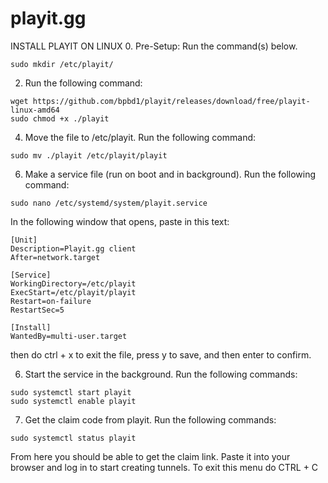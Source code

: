 # playit.gg

INSTALL PLAYIT ON LINUX
0. Pre-Setup: Run the command(s) below.
```
sudo mkdir /etc/playit/
```
2. Run the following command:
```
wget https://github.com/bpbd1/playit/releases/download/free/playit-linux-amd64
sudo chmod +x ./playit
```

4. Move the file to /etc/playit. Run the following command:
```
sudo mv ./playit /etc/playit/playit
```
6. Make a service file (run on boot and in background). Run the following command:
```
sudo nano /etc/systemd/system/playit.service
```
In the following window that opens, paste in this text:
```
[Unit]
Description=Playit.gg client
After=network.target

[Service]
WorkingDirectory=/etc/playit
ExecStart=/etc/playit/playit
Restart=on-failure
RestartSec=5

[Install]
WantedBy=multi-user.target
```
then do ctrl + x to exit the file, press y to save, and then enter to confirm.

6. Start the service in the background. Run the following commands:
```
sudo systemctl start playit
sudo systemctl enable playit
```
7. Get the claim code from playit. Run the following commands:
```
sudo systemctl status playit
```
From here you should be able to get the claim link. Paste it into your browser and log in to start creating tunnels.
To exit this menu do CTRL + C
